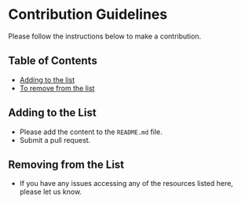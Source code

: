 # Contribution Guidelines

Please follow the instructions below to make a contribution.

## Table of Contents

- [Adding to the list](#adding-to-the-list)
- [To remove from the list](#to-remove-from-the-list)

## Adding to the List

- Please add the content to the `README.md` file.
- Submit a pull request.

## Removing from the List

- If you have any issues accessing any of the resources listed here, please let us know.
